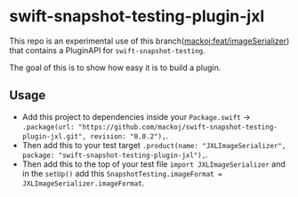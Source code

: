 # swift-snapshot-testing-plugin-jxl

This repo is an experimental use of this branch([mackoj:feat/imageSerializer](https://github.com/mackoj/swift-snapshot-testing/tree/feat/imageSerializer)) that contains a PluginAPI for `swift-snapshot-testing`.

The goal of this is to show how easy it is to build a plugin.

## Usage

- Add this project to dependencies inside your `Package.swift`  -> `.package(url: "https://github.com/mackoj/swift-snapshot-testing-plugin-jxl.git", revision: "0.0.2"),`.
- Then add this to your test target `.product(name: "JXLImageSerializer", package: "swift-snapshot-testing-plugin-jxl"),`.
- Then add this to the top of your test file `import JXLImageSerializer` and in the `setUp()` add this `SnapshotTesting.imageFormat = JXLImageSerializer.imageFormat`.
